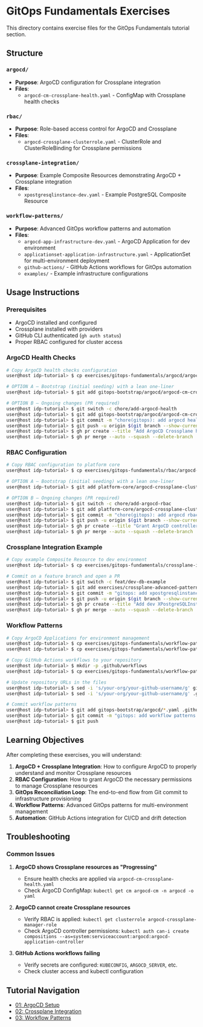 # GitOps Fundamentals Exercises

This directory contains exercise files for the GitOps Fundamentals tutorial section.

## Structure

### `argocd/`
- **Purpose**: ArgoCD configuration for Crossplane integration
- **Files**:
  - `argocd-cm-crossplane-health.yaml` - ConfigMap with Crossplane health checks

### `rbac/`
- **Purpose**: Role-based access control for ArgoCD and Crossplane
- **Files**:
  - `argocd-crossplane-clusterrole.yaml` - ClusterRole and ClusterRoleBinding for Crossplane permissions

### `crossplane-integration/`
- **Purpose**: Example Composite Resources demonstrating ArgoCD + Crossplane integration
- **Files**:
  - `xpostgresqlinstance-dev.yaml` - Example PostgreSQL Composite Resource

### `workflow-patterns/`
- **Purpose**: Advanced GitOps workflow patterns and automation
- **Files**:
  - `argocd-app-infrastructure-dev.yaml` - ArgoCD Application for dev environment
  - `applicationset-application-infrastructure.yaml` - ApplicationSet for multi-environment deployment
  - `github-actions/` - GitHub Actions workflows for GitOps automation
  - `examples/` - Example infrastructure configurations

## Usage Instructions

### Prerequisites
- ArgoCD installed and configured
- Crossplane installed with providers
- GitHub CLI authenticated (`gh auth status`)
- Proper RBAC configured for cluster access

### ArgoCD Health Checks
```bash
# Copy ArgoCD health checks configuration
user@host idp-tutorial> $ cp exercises/gitops-fundamentals/argocd/argocd-cm-crossplane-health.yaml gitops-bootstrap/argocd/

# OPTION A — Bootstrap (initial seeding) with a lean one-liner
user@host idp-tutorial> $ git add gitops-bootstrap/argocd/argocd-cm-crossplane-health.yaml && git commit -m "chore(gitops): seed argocd health checks (gitops-fundamentals/argocd)" && git push -u origin HEAD

# OPTION B — Ongoing changes (PR required)
user@host idp-tutorial> $ git switch -c chore/add-argocd-health
user@host idp-tutorial> $ git add gitops-bootstrap/argocd/argocd-cm-crossplane-health.yaml
user@host idp-tutorial> $ git commit -m "chore(gitops): add argocd health checks (gitops-fundamentals/argocd)"
user@host idp-tutorial> $ git push -u origin $(git branch --show-current)
user@host idp-tutorial> $ gh pr create --title "Add ArgoCD Crossplane health checks" --body "Adds health.lua customizations via argocd-cm"
user@host idp-tutorial> $ gh pr merge --auto --squash --delete-branch
```

### RBAC Configuration
```bash
# Copy RBAC configuration to platform core
user@host idp-tutorial> $ cp exercises/gitops-fundamentals/rbac/argocd-crossplane-clusterrole.yaml platform-core/

# OPTION A — Bootstrap (initial seeding) with a lean one-liner
user@host idp-tutorial> $ git add platform-core/argocd-crossplane-clusterrole.yaml && git commit -m "chore(gitops): seed argocd rbac (gitops-fundamentals/rbac)" && git push -u origin HEAD

# OPTION B — Ongoing changes (PR required)
user@host idp-tutorial> $ git switch -c chore/add-argocd-rbac
user@host idp-tutorial> $ git add platform-core/argocd-crossplane-clusterrole.yaml
user@host idp-tutorial> $ git commit -m "chore(gitops): add argocd rbac (gitops-fundamentals/rbac)"
user@host idp-tutorial> $ git push -u origin $(git branch --show-current)
user@host idp-tutorial> $ gh pr create --title "Grant ArgoCD controller Crossplane RBAC" --body "Adds ClusterRole for compositions and XRDs"
user@host idp-tutorial> $ gh pr merge --auto --squash --delete-branch
```

### Crossplane Integration Example
```bash
# Copy example Composite Resource to dev environment
user@host idp-tutorial> $ cp exercises/gitops-fundamentals/crossplane-integration/xpostgresqlinstance-dev.yaml exercises/crossplane-advanced-patterns-01/environments/dev/infrastructure/

# Commit on a feature branch and open a PR
user@host idp-tutorial> $ git switch -c feat/dev-db-example
user@host idp-tutorial> $ git add exercises/crossplane-advanced-patterns-01/environments/dev/infrastructure/xpostgresqlinstance-dev.yaml
user@host idp-tutorial> $ git commit -m "gitops: add xpostgresqlinstance for dev (integration example)"
user@host idp-tutorial> $ git push -u origin $(git branch --show-current)
user@host idp-tutorial> $ gh pr create --title "Add dev XPostgreSQLInstance example" --body "Adds integration example CR for dev"
user@host idp-tutorial> $ gh pr merge --auto --squash --delete-branch
```

### Workflow Patterns
```bash
# Copy ArgoCD Applications for environment management
user@host idp-tutorial> $ cp exercises/gitops-fundamentals/workflow-patterns/argocd-app-infrastructure-dev.yaml gitops-bootstrap/argocd/
user@host idp-tutorial> $ cp exercises/gitops-fundamentals/workflow-patterns/applicationset-application-infrastructure.yaml gitops-bootstrap/argocd/

# Copy GitHub Actions workflows to your repository
user@host idp-tutorial> $ mkdir -p .github/workflows
user@host idp-tutorial> $ cp exercises/gitops-fundamentals/workflow-patterns/github-actions/*.yml .github/workflows/

# Update repository URLs in the files
user@host idp-tutorial> $ sed -i 's/your-org/your-github-username/g' gitops-bootstrap/argocd/*.yaml
user@host idp-tutorial> $ sed -i 's/your-org/your-github-username/g' .github/workflows/*.yml

# Commit workflow patterns
user@host idp-tutorial> $ git add gitops-bootstrap/argocd/*.yaml .github/workflows/*.yml
user@host idp-tutorial> $ git commit -m "gitops: add workflow patterns and automation"
user@host idp-tutorial> $ git push
```

## Learning Objectives

After completing these exercises, you will understand:

1. **ArgoCD + Crossplane Integration**: How to configure ArgoCD to properly understand and monitor Crossplane resources
2. **RBAC Configuration**: How to grant ArgoCD the necessary permissions to manage Crossplane resources
3. **GitOps Reconciliation Loop**: The end-to-end flow from Git commit to infrastructure provisioning
4. **Workflow Patterns**: Advanced GitOps patterns for multi-environment management
5. **Automation**: GitHub Actions integration for CI/CD and drift detection

## Troubleshooting

### Common Issues

1. **ArgoCD shows Crossplane resources as "Progressing"**
   - Ensure health checks are applied via `argocd-cm-crossplane-health.yaml`
   - Check ArgoCD ConfigMap: `kubectl get cm argocd-cm -n argocd -o yaml`

2. **ArgoCD cannot create Crossplane resources**
   - Verify RBAC is applied: `kubectl get clusterrole argocd-crossplane-manager-role`
   - Check ArgoCD controller permissions: `kubectl auth can-i create compositions --as=system:serviceaccount:argocd:argocd-application-controller`

3. **GitHub Actions workflows failing**
   - Verify secrets are configured: `KUBECONFIG`, `ARGOCD_SERVER`, etc.
   - Check cluster access and kubectl configuration

## Tutorial Navigation
- [01: ArgoCD Setup](../../docs/gitops-fundamentals/01-argocd-setup.md)
- [02: Crossplane Integration](../../docs/gitops-fundamentals/02-crossplane-integration.md)
- [03: Workflow Patterns](../../docs/gitops-fundamentals/03-workflow-patterns.md)
